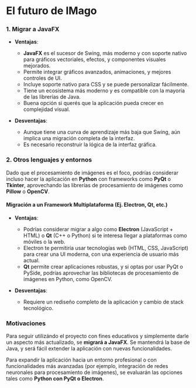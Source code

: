 # El futuro de IMago

### 1. **Migrar a JavaFX**
- **Ventajas**:
  - **JavaFX** es el sucesor de Swing, más moderno y con soporte nativo para gráficos vectoriales, efectos, y componentes visuales mejorados.
  - Permite integrar gráficos avanzados, animaciones, y mejores controles de UI.
  - Incluye soporte nativo para CSS y se puede personalizar fácilmente.
  - Tiene un ecosistema más moderno y es compatible con la mayoría de las librerías de Java.
  - Buena opción si querés que la aplicación pueda crecer en complejidad visual.

- **Desventajas**:
  - Aunque tiene una curva de aprendizaje más baja que Swing, aún implica una migración completa de la interfaz.
  - Es necesario reconstruir la lógica de la interfaz gráfica.

### 2. **Otros lenguajes y entornos**
Dado que el procesamiento de imágenes es el foco, podrías considerar incluso hacer la aplicación en **Python** con frameworks como **PyQt** o **Tkinter**, aprovechando las librerías de procesamiento de imágenes como **Pillow** o **OpenCV**.
#### **Migración a un Framework Multiplataforma (Ej. Electron, Qt, etc.)**
- **Ventajas**:
  - Podrías considerar migrar a algo como **Electron** (JavaScript + HTML) o **Qt** (C++ o Python) si te interesa llegar a plataformas como móviles o la web.
  - Electron te permitiría usar tecnologías web (HTML, CSS, JavaScript) para crear una UI moderna, con una experiencia de usuario más actual.
  - **Qt** permite crear aplicaciones robustas, y si optas por usar PyQt o PySide, podrías aprovechar las bibliotecas de procesamiento de imágenes en Python, como OpenCV.

- **Desventajas**:
  - Requiere un rediseño completo de la aplicación y cambio de stack tecnológico.

### Motivaciones
Para seguir utilizándo el proyecto con fines educativos y simplemente darle un aspecto más actualizado, se **migrará a JavaFX**. Se mantendrá la base de Java, y será fácil extender la aplicación con nuevas funcionalidades.

Para expandir la aplicación hacia un entorno profesional o con funcionalidades más avanzadas (por ejemplo, integración de redes neuronales para procesamiento de imágenes), se evaluarán las opciones tales como **Python con PyQt o Electron**. 